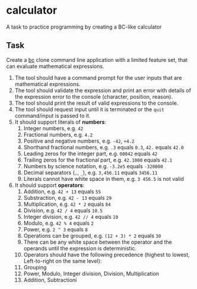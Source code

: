 # calculator

A task to practice programming by creating a BC-like calculator

## Task

Create a [bc](https://www.gnu.org/software/bc/manual/html_mono/bc.html) clone command line application with a limited feature set, that can evaluate mathematical expressions.

1. The tool should have a command prompt for the user inputs that are mathematical expressions.
2. The tool should validate the expression and print an error with details of the expression error to the console (character, position, reason).
3. The tool should print the result of valid expressions to the console.
4. The tool should request input until it is terminated or the `quit` command/input is passed to it.
5. It should support literals of **numbers**:
   1. Integer numbers, e.g. `42`
   2. Fractional numbers, e.g. `4.2`
   3. Positive and negative numbers, e.g. `-42`, `+4.2`
   4. Shorthand fractional numbers, e.g. `.3` equals `0.3`, `42.` equals `42.0`
   5. Leading zeros for the integer part, e.g. `00042` equals `42`
   6. Trailing zeros for the fractional part, e.g. `42.1000` equals `42.1`
   7. Numbers by science notation, e.g. `-3.2e5` equals `-320000`
   8. Decimal separators (`,`, `_`), e.g. `3,456.11` equals `3456.11`
   9. Literals cannot have white space in them, e.g. `3 456.5` is not valid
6. It should support **operators**:
   1. Addition, e.g. `42 + 13` equals `55`
   2. Substraction, e.g. `42 - 13` equals `29`
   3. Multiplication, e.g. `42 * 2` equals `84`
   4. Division, e.g. `42 / 4` equals `10.5`
   5. Integer division, e.g. `42 // 4` equals `10`
   6. Modulo, e.g. `42 % 4` equals `2`
   7. Power, e.g. `2 ^ 3` equals `8`
   8. Operations can be grouped, e.g. `(12 + 3) * 2` equals `30`
   9. There can be any white space between the operator and the operands until the expression is deterministic.
   10. Operators should have the following precedence (highest to lowest, Left-to-right on the same level):
      1. Grouping
      2. Power, Modulo, Integer division, Division, Multiplication
      3. Addition, Subtractioní